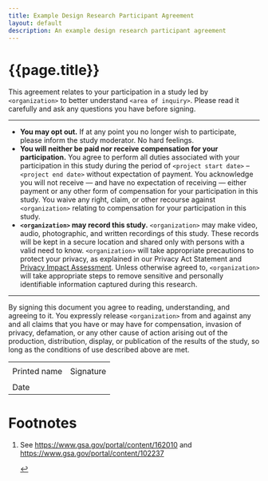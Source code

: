 ```yaml
---
title: Example Design Research Participant Agreement
layout: default
description: An example design research participant agreement
---
```


# {{page.title}}

This agreement relates to your participation in a study led by `<organization>` to better understand `<area of inquiry>`. Please read it carefully and ask any questions you have before signing.

---

- **You may opt out.** If at any point you no longer wish to participate, please inform the study moderator. No hard feelings.
- **You will neither be paid nor receive compensation for your participation.** You agree to perform all duties associated with your participation in this study during the period of `<project start date>` – `<project end date>` without expectation of payment. You acknowledge you will not receive — and have no expectation of receiving — either payment or any other form of compensation for your participation in this study. You waive any right, claim, or other recourse against `<organization>` relating to compensation for your participation in this study.
- **`<organization>` may record this study.** `<organization>` may make video, audio, photographic, and written recordings of this study. These records will be kept in a secure location and shared only with persons with a valid need to know.
`<organization>` will take appropriate precautions to protect your privacy, as explained in our Privacy Act Statement and <a aria-describedby="footnote-label" href="#footnote-pia" id="footnote-pia-ref">Privacy Impact Assessment</a>. Unless otherwise agreed to, `<organization>` will take appropriate steps to remove sensitive and personally identifiable information captured during this research.

---

By signing this document you agree to reading, understanding, and agreeing to it. You expressly release `<organization>` from and against any and all claims that you have or may have for compensation, invasion of privacy, defamation, or any other cause of action arising out of the production, distribution, display, or publication of the results of the study, so long as the conditions of use described above are met.

<table class="signature-block">
  <tr>
    <td>
    </td>
    <td>
    </td>
  </tr>
  <tr>
    <td class="label">
      Printed name
    </td>
    <td class="label">
      Signature
    </td>
  </tr>
  <tr>
    <td>
    </td>
    <td>
    </td>
  </tr>
  <tr>
    <td class="label">Date</td>
    <td>&nbsp;</td>
  </tr>
</table>

<footer>
  <h1 id="footnote-label">Footnotes</h1>
  <ol>
    <li id="footnote-pia">
      <p>See <a href="https://www.gsa.gov/portal/content/162010">https://www.gsa.gov/portal/content/162010</a> and <a href="https://www.gsa.gov/portal/content/102237">https://www.gsa.gov/portal/content/102237</a></p>
      <a href="#footnote-forms-ref" aria-label="Back to content">↩</a>
    </li>
  </ol>
</footer>    
